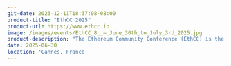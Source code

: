 ```yaml
---
git-date: 2023-12-11T18:37:08-08:00
product-title: "EthCC 2025"
product-url: https://www.ethcc.io
image: /images/events/EthCC_8__—_June_30th_to_July_3rd_2025.jpg
product-description: "The Ethereum Community Conference (EthCC) is the largest annual European Ethereum event focused on technology and community. Four intense days of conferences, networking and learning."
date: 2025-06-30
location: 'Cannes, France'
---
```

